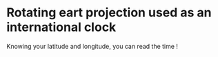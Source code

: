 # Rotating eart projection used as an international clock


Knowing your latitude and longitude, you can read the time !
